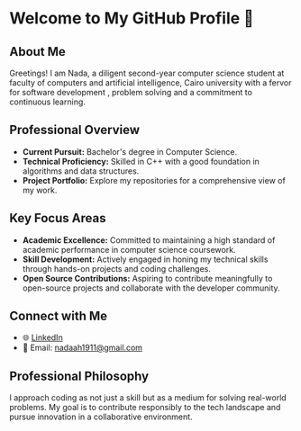 # Welcome to My GitHub Profile 👋

## About Me

Greetings! I am Nada, a diligent second-year computer science student at faculty of computers and artificial intelligence, Cairo university with a fervor for software development , problem solving and a commitment to continuous learning.

## Professional Overview

- **Current Pursuit:** Bachelor's degree in Computer Science.
- **Technical Proficiency:** Skilled in C++ with a good foundation in algorithms and data structures.
- **Project Portfolio:** Explore my repositories for a comprehensive view of my work.

## Key Focus Areas

- **Academic Excellence:** Committed to maintaining a high standard of academic performance in computer science coursework.
- **Skill Development:** Actively engaged in honing my technical skills through hands-on projects and coding challenges.
- **Open Source Contributions:** Aspiring to contribute meaningfully to open-source projects and collaborate with the developer community.

## Connect with Me

- 🌐 [LinkedIn](https://www.linkedin.com/in/nadaahx/)
- 📧 Email: nadaah1911@gmail.com


## Professional Philosophy

I approach coding as not just a skill but as a medium for solving real-world problems. My goal is to contribute responsibly to the tech landscape and pursue innovation in a collaborative environment.


